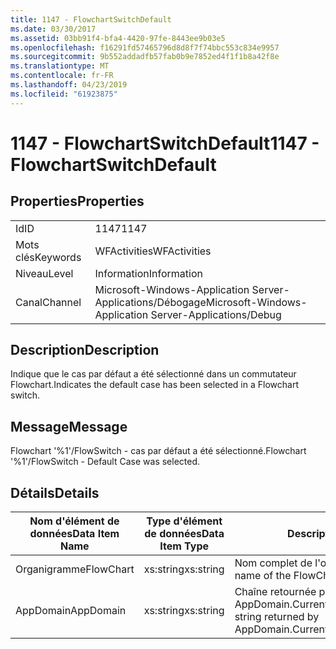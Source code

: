 ```yaml
---
title: 1147 - FlowchartSwitchDefault
ms.date: 03/30/2017
ms.assetid: 03bb91f4-bfa4-4420-97fe-8443ee9b03e5
ms.openlocfilehash: f16291fd57465796d8d8f7f74bbc553c834e9957
ms.sourcegitcommit: 9b552addadfb57fab0b9e7852ed4f1f1b8a42f8e
ms.translationtype: MT
ms.contentlocale: fr-FR
ms.lasthandoff: 04/23/2019
ms.locfileid: "61923875"
---
```

# <a name="1147---flowchartswitchdefault"></a><span data-ttu-id="72661-102">1147 - FlowchartSwitchDefault</span><span class="sxs-lookup"><span data-stu-id="72661-102">1147 - FlowchartSwitchDefault</span></span>
## <a name="properties"></a><span data-ttu-id="72661-103">Properties</span><span class="sxs-lookup"><span data-stu-id="72661-103">Properties</span></span>  
  
|||  
|-|-|  
|<span data-ttu-id="72661-104">Id</span><span class="sxs-lookup"><span data-stu-id="72661-104">ID</span></span>|<span data-ttu-id="72661-105">1147</span><span class="sxs-lookup"><span data-stu-id="72661-105">1147</span></span>|  
|<span data-ttu-id="72661-106">Mots clés</span><span class="sxs-lookup"><span data-stu-id="72661-106">Keywords</span></span>|<span data-ttu-id="72661-107">WFActivities</span><span class="sxs-lookup"><span data-stu-id="72661-107">WFActivities</span></span>|  
|<span data-ttu-id="72661-108">Niveau</span><span class="sxs-lookup"><span data-stu-id="72661-108">Level</span></span>|<span data-ttu-id="72661-109">Information</span><span class="sxs-lookup"><span data-stu-id="72661-109">Information</span></span>|  
|<span data-ttu-id="72661-110">Canal</span><span class="sxs-lookup"><span data-stu-id="72661-110">Channel</span></span>|<span data-ttu-id="72661-111">Microsoft-Windows-Application Server-Applications/Débogage</span><span class="sxs-lookup"><span data-stu-id="72661-111">Microsoft-Windows-Application Server-Applications/Debug</span></span>|  
  
## <a name="description"></a><span data-ttu-id="72661-112">Description</span><span class="sxs-lookup"><span data-stu-id="72661-112">Description</span></span>  
 <span data-ttu-id="72661-113">Indique que le cas par défaut a été sélectionné dans un commutateur Flowchart.</span><span class="sxs-lookup"><span data-stu-id="72661-113">Indicates the default case has been selected in a Flowchart switch.</span></span>  
  
## <a name="message"></a><span data-ttu-id="72661-114">Message</span><span class="sxs-lookup"><span data-stu-id="72661-114">Message</span></span>  
 <span data-ttu-id="72661-115">Flowchart '%1'/FlowSwitch - cas par défaut a été sélectionné.</span><span class="sxs-lookup"><span data-stu-id="72661-115">Flowchart '%1'/FlowSwitch - Default Case was selected.</span></span>  
  
## <a name="details"></a><span data-ttu-id="72661-116">Détails</span><span class="sxs-lookup"><span data-stu-id="72661-116">Details</span></span>  
  
|<span data-ttu-id="72661-117">Nom d'élément de données</span><span class="sxs-lookup"><span data-stu-id="72661-117">Data Item Name</span></span>|<span data-ttu-id="72661-118">Type d'élément de données</span><span class="sxs-lookup"><span data-stu-id="72661-118">Data Item Type</span></span>|<span data-ttu-id="72661-119">Description</span><span class="sxs-lookup"><span data-stu-id="72661-119">Description</span></span>|  
|--------------------|--------------------|-----------------|  
|<span data-ttu-id="72661-120">Organigramme</span><span class="sxs-lookup"><span data-stu-id="72661-120">FlowChart</span></span>|<span data-ttu-id="72661-121">xs:string</span><span class="sxs-lookup"><span data-stu-id="72661-121">xs:string</span></span>|<span data-ttu-id="72661-122">Nom complet de l'organigramme.</span><span class="sxs-lookup"><span data-stu-id="72661-122">The display name of the FlowChart.</span></span>|  
|<span data-ttu-id="72661-123">AppDomain</span><span class="sxs-lookup"><span data-stu-id="72661-123">AppDomain</span></span>|<span data-ttu-id="72661-124">xs:string</span><span class="sxs-lookup"><span data-stu-id="72661-124">xs:string</span></span>|<span data-ttu-id="72661-125">Chaîne retournée par AppDomain.CurrentDomain.FriendlyName.</span><span class="sxs-lookup"><span data-stu-id="72661-125">The string returned by AppDomain.CurrentDomain.FriendlyName.</span></span>|
